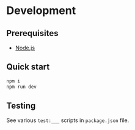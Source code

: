 # Development

## Prerequisites

- [Node.js](https://nodejs.org/en)

## Quick start

```sh
npm i
npm run dev
```

## Testing

See various `test:___` scripts in `package.json` file.
